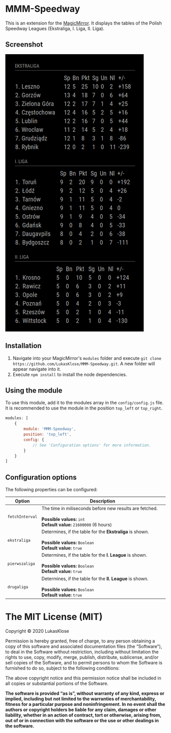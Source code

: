 # MMM-Speedway
This is an extension for the [MagicMirror](https://github.com/MichMich/MagicMirror). It displays the tables of the Polish Speedway Leagues (Ekstraliga, I. Liga, II. Liga).

## Screenshot
![Screenshot](screenshot.png)

## Installation
1. Navigate into your MagicMirror's `modules` folder and execute `git clone https://github.com/LukasKlose/MMM-Speedway.git`. A new folder will appear navigate into it.
2. Execute `npm install` to install the node dependencies.

## Using the module

To use this module, add it to the modules array in the `config/config.js` file. It is recommended to use the module in the position `top_left` or `top_right`.
````javascript
modules: [
    {
        module: 'MMM-Speedway',
        position: 'top_left',
        config: {
            // See 'Configuration options' for more information.
        }
    }
]
````

## Configuration options

The following properties can be configured:


<table width="100%">
	<!-- why, markdown... -->
	<thead>
		<tr>
			<th>Option</th>
			<th width="100%">Description</th>
		</tr>
	<thead>
	<tbody>
		<tr>
			<td><code>fetchInterval</code></td>
			<td>The time in miliseconds before new results are fetched.<br>
				<br><b>Possible values:</b> <code>int</code>
				<br><b>Default value:</b> <code>21600000</code> (6 hours)
			</td>
		</tr>
		<tr>
			<td><code>ekstraliga</code></td>
			<td>Determines, if the table for the <b>Ekstraliga</b> is shown.<br>
				<br><b>Possible values:</b> <code>Boolean</code>
				<br><b>Default value:</b> <code>true</code>
			</td>
		</tr>
        <tr>
			<td><code>pierwszaliga</code></td>
			<td>Determines, if the table for the <b>I. League</b> is shown.<br>
				<br><b>Possible values:</b> <code>Boolean</code>
				<br><b>Default value:</b> <code>true</code>
			</td>
		</tr>
        <tr>
			<td><code>drugaliga</code></td>
			<td>Determines, if the table for the <b>II. League</b> is shown.<br>
				<br><b>Possible values:</b> <code>Boolean</code>
				<br><b>Default value:</b> <code>true</code>
			</td>
		</tr>
	</tbody>
</table>

The MIT License (MIT)
=====================

Copyright © 2020 LukasKlose

Permission is hereby granted, free of charge, to any person
obtaining a copy of this software and associated documentation
files (the “Software”), to deal in the Software without
restriction, including without limitation the rights to use,
copy, modify, merge, publish, distribute, sublicense, and/or sell
copies of the Software, and to permit persons to whom the
Software is furnished to do so, subject to the following
conditions:

The above copyright notice and this permission notice shall be
included in all copies or substantial portions of the Software.

**The software is provided “as is”, without warranty of any kind, express or implied, including but not limited to the warranties of merchantability, fitness for a particular purpose and noninfringement. In no event shall the authors or copyright holders be liable for any claim, damages or other liability, whether in an action of contract, tort or otherwise, arising from, out of or in connection with the software or the use or other dealings in the software.**
